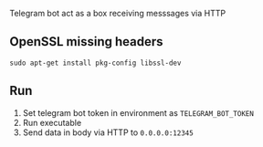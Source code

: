 Telegram bot act as a box receiving messsages via HTTP

## OpenSSL missing headers

    sudo apt-get install pkg-config libssl-dev

## Run

1. Set telegram bot token in environment as `TELEGRAM_BOT_TOKEN`
1. Run executable
1. Send data in body via HTTP to `0.0.0.0:12345`
